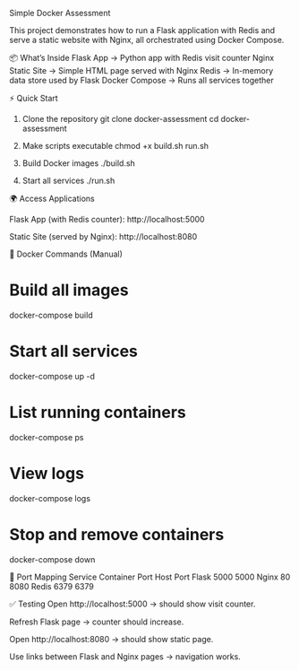 Simple Docker Assessment

This project demonstrates how to run a Flask application with Redis and serve a static website with Nginx, all orchestrated using Docker Compose.

📦 What’s Inside
Flask App →  Python app with Redis visit counter
Nginx Static Site →  Simple HTML page served with Nginx
Redis →  In-memory data store used by Flask
Docker Compose →  Runs all services together

⚡ Quick Start

1. Clone the repository
git clone <your-repo-url> docker-assessment
cd docker-assessment

2. Make scripts executable
chmod +x build.sh run.sh

3. Build Docker images
./build.sh

4. Start all services
./run.sh

🌍 Access Applications

Flask App (with Redis counter): http://localhost:5000

Static Site (served by Nginx): http://localhost:8080

🐳 Docker Commands (Manual)
# Build all images
docker-compose build

# Start all services
docker-compose up -d

# List running containers
docker-compose ps

# View logs
docker-compose logs

# Stop and remove containers
docker-compose down

🔌 Port Mapping
Service	Container Port	Host Port
Flask	5000	5000
Nginx	80	8080
Redis	6379	6379

✅ Testing
Open http://localhost:5000
 → should show visit counter.

Refresh Flask page → counter should increase.

Open http://localhost:8080
 → should show static page.

Use links between Flask and Nginx pages → navigation works.
